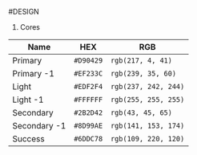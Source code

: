 #DESIGN

1. Cores

| Name         | HEX       | RGB                  |
| ------------ | --------- | -------------------- |
| Primary      | `#D90429` | `rgb(217, 4, 41)`    |
| Primary -1   | `#EF233C` | `rgb(239, 35, 60)`   |
| Light        | `#EDF2F4` | `rgb(237, 242, 244)` |
| Light -1     | `#FFFFFF` | `rgb(255, 255, 255)` |
| Secondary    | `#2B2D42` | `rgb(43, 45, 65)`    |
| Secondary -1 | `#8D99AE` | `rgb(141, 153, 174)` |
| Success      | `#6DDC78` | `rgb(109, 220, 120)` |
